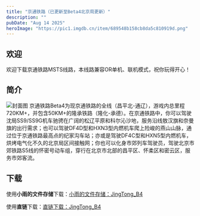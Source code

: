 ```yaml
---
title: "京通铁路（已更新至Beta4北京局更新）"
description: ""
pubDate: "Aug 14 2025"
heroImage: "https://pic1.imgdb.cn/item/689548b158cb8da5c810919d.png"
---
```


## 欢迎
欢迎下载京通铁路MSTS线路，本线路兼容OR单机、联机模式，祝你玩得开心！
## 简介
![封面图](https://pic1.imgdb.cn/item/68954bb958cb8da5c81091c9.png)
  京通铁路Beta4为现京通铁路的全线（昌平北-通辽），游戏内总里程720KM+，并包含50KM+的隆承铁路（隆化-承德）。在京通铁路中，你可以驾驶沈局SS9/SS9G机车驰骋在广阔的松辽平原和科尔沁沙地，服务沿线敖汉旗和奈曼旗的出行需求；也可以驾驶DF4D型和HXN3型内燃机车爬上险峻的燕山山脉，通过位于京通铁路最高点的纪家沟车站；亦或是驾驶DF4C型和HXN5型内燃机车，烘烤电气化不久的北京局区间接触网；你也可以化身市郊列车驾驶员，驾驶北京市郊铁路S5线的怀密号动车组，穿行在北京市北部的昌平区、怀柔区和密云区，服务市郊客流。
## 下载
使用**小雨的文件存储**下载：[小雨的文件存储：JingTong_B4](https://cloud.kosame.cn/s/2OSO)

使用**直链**下载：[直链下载：JingTong_B4](https://r2.kosame.cn/JingTong_B4.zip)
